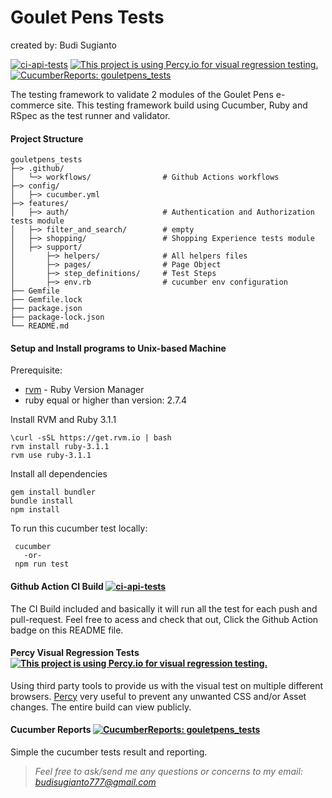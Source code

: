 # Goulet Pens Tests
created by: Budi Sugianto

[![ci-api-tests](https://github.com/mcbuddy/gouletpens_tests/actions/workflows/run-test-ci.yml/badge.svg)](https://github.com/mcbuddy/gouletpens_tests/actions/workflows/run-test-ci.yml)
[![This project is using Percy.io for visual regression testing.](https://percy.io/static/images/percy-badge.svg)](https://percy.io/67ceaff3/gouletpens_tests)
[![CucumberReports: gouletpens_tests](https://messages.cucumber.io/api/report-collections/77060dee-5120-4209-93b4-7b704c532d1d/badge)](https://reports.cucumber.io/report-collections/77060dee-5120-4209-93b4-7b704c532d1d)

The testing framework to validate 2 modules of the Goulet Pens e-commerce site. This testing framework build using Cucumber, Ruby and RSpec as the test runner and validator.

#### Project Structure

    gouletpens_tests
    ├─> .github/
    │   └─> workflows/                # Github Actions workflows 
    ├─> config/
    │   ├─> cucumber.yml 
    ├─> features/
    │   ├─> auth/                     # Authentication and Authorization tests module
    │   ├─> filter_and_search/        # empty
    │   ├─> shopping/                 # Shopping Experience tests module
    │   ├─> support/
    │       ├─> helpers/              # All helpers files
    │       ├─> pages/                # Page Object
    │       ├─> step_definitions/     # Test Steps 
    │       ├─> env.rb                # cucumber env configuration
    ├── Gemfile
    ├── Gemfile.lock
    ├── package.json
    ├── package-lock.json
    └── README.md

#### Setup and Install programs to Unix-based Machine
Prerequisite:
- [rvm](https://rvm.io/rvm/install) - Ruby Version Manager
- ruby equal or higher than version: 2.7.4

Install RVM and Ruby 3.1.1
```
\curl -sSL https://get.rvm.io | bash
rvm install ruby-3.1.1
rvm use ruby-3.1.1
```

Install all dependencies 
```
gem install bundler
bundle install
npm install
```

To run this cucumber test locally:
```
 cucumber  
   -or- 
 npm run test
```

#### Github Action CI Build [![ci-api-tests](https://github.com/mcbuddy/gouletpens_tests/actions/workflows/run-test-ci.yml/badge.svg)](https://github.com/mcbuddy/gouletpens_tests/actions/workflows/run-test-ci.yml)
The CI Build included and basically it will run all the test for each push and pull-request. 
Feel free to acess and check that out, Click the Github Action badge on this README file. 

#### Percy Visual Regression Tests [![This project is using Percy.io for visual regression testing.](https://percy.io/static/images/percy-badge.svg)](https://percy.io/67ceaff3/gouletpens_tests)
Using third party tools to provide us with the visual test on multiple different browsers. [Percy](https://percy.io/) very useful to prevent any unwanted CSS and/or Asset changes.
The entire build can view publicly.

#### Cucumber Reports [![CucumberReports: gouletpens_tests](https://messages.cucumber.io/api/report-collections/77060dee-5120-4209-93b4-7b704c532d1d/badge)](https://reports.cucumber.io/report-collections/77060dee-5120-4209-93b4-7b704c532d1d)
Simple the cucumber tests result and reporting.

 > *Feel free to ask/send me any questions or concerns to my email: budisugianto777@gmail.com*
